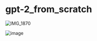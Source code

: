 # gpt-2_from_scratch

![IMG_1870](https://github.com/user-attachments/assets/9cdfd128-d085-47b9-8800-8b149c91ca38)


![image](https://github.com/user-attachments/assets/4ce4c7d8-cb48-4b1c-acf9-8f30cc54471d)
